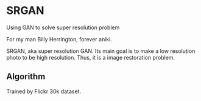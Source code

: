 # SRGAN
Using GAN to solve super resolution problem

For my man Billy Herrington, forever aniki.

SRGAN, aka super resolution GAN. Its main goal is to make a low resolution photo to be high resolution. Thus, it is a image restoration problem.


## Algorithm
Trained by Flickr 30k dataset.












